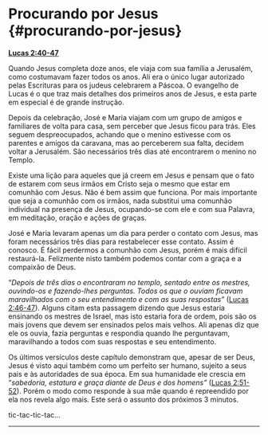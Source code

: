 # Procurando por Jesus {#procurando-por-jesus}

[**Lucas 2:40-47**](http://bibliaonline.com.br/acf/lc/2/40-47)

Quando Jesus completa doze anos, ele viaja com sua família a Jerusalém, como costumavam fazer todos os anos. Ali era o único lugar autorizado pelas Escrituras para os judeus celebrarem a Páscoa. O evangelho de Lucas é o que traz mais detalhes dos primeiros anos de Jesus, e esta parte em especial é de grande instrução.

Depois da celebração, José e Maria viajam com um grupo de amigos e familiares de volta para casa, sem perceber que Jesus ficou para trás. Eles seguem despreocupados, achando que o menino estivesse com os parentes e amigos da caravana, mas ao perceberem sua falta, decidem voltar a Jerusalém. São necessários três dias até encontrarem o menino no Templo.

Existe uma lição para aqueles que já creem em Jesus e pensam que o fato de estarem com seus irmãos em Cristo seja o mesmo que estar em comunhão com Jesus. Não é bem assim que funciona. Por mais importante que seja a comunhão com os irmãos, nada substitui uma comunhão individual na presença de Jesus, ocupando-se com ele e com sua Palavra, em meditação, oração e ações de graças.

José e Maria levaram apenas um dia para perder o contato com Jesus, mas foram necessários três dias para restabelecer esse contato. Assim é conosco. É fácil perdermos a comunhão com Jesus, porém é mais difícil restaurá-la. Felizmente nisto também podemos contar com a graça e a compaixão de Deus.

“_Depois de três dias o encontraram no templo, sentado entre os mestres, ouvindo-os e fazendo-lhes perguntas. Todos os que o ouviam ficavam maravilhados com o seu entendimento e com as suas respostas”_ ([Lucas 2:46-47](http://bibliaonline.com.br/acf/lc/2/46-47)). Alguns citam esta passagem dizendo que Jesus estaria ensinando os mestres de Israel, mas isto estaria fora de ordem, pois são os mais jovens que devem ser ensinados pelos mais velhos. Ali apenas diz que ele os ouvia, fazia perguntas e respondia quando lhe perguntavam, maravilhando a todos com suas respostas e seu entendimento.

Os últimos versículos deste capítulo demonstram que, apesar de ser Deus, Jesus é visto aqui também como um perfeito ser humano, sujeito a seus pais e às autoridades de sua época. Em sua humanidade ele crescia em “_sabedoria, estatura e graça diante de Deus e dos homens”_ ([Lucas 2:51-52](http://bibliaonline.com.br/acf/lc/2/51-52)). Porém o modo como responde à sua mãe quando é repreendido por ela nos revela algo mais. Este será o assunto dos próximos 3 minutos.

tic-tac-tic-tac...

*****
